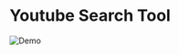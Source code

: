 # Youtube Search Tool 

![Demo](https://user-images.githubusercontent.com/30934699/34386056-a98b2b20-eb1e-11e7-9275-fac866289dde.gif)
